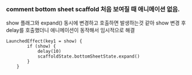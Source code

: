 ### comment bottom sheet scaffold 처음 보여질 때 애니메이션 없음.
show 플래그와 expand() 동시에 변경하고 호출하면 발생하는것 같아
show 변경 후 delay를 호출했더니 애니메이션이 동작해서 임시적으로 해결 
```
LaunchedEffect(key1 = show) {
        if (show) {
            delay(10)
            scaffoldState.bottomSheetState.expand()
        }
    }
```